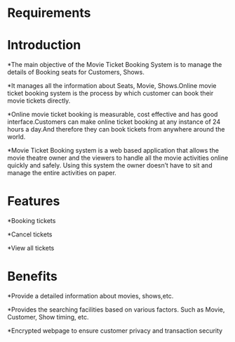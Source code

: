 # Requirements


# Introduction
*The main objective of the Movie Ticket Booking System is to manage the details of Booking seats for Customers, Shows.

*It manages all the information about Seats, Movie, Shows.Online movie ticket booking system is the process by which customer can book their movie tickets directly.

*Online movie ticket booking is measurable, cost effective and has good interface.Customers can make online ticket booking at any instance of 24 hours a day.And therefore they can book tickets from anywhere around the world.

*Movie Ticket Booking system is a web based application that allows the movie theatre owner and the viewers to handle all the movie activities online quickly and safely. Using this system the owner doesn’t have to sit and manage the entire activities on paper.


# Features
*Booking tickets

*Cancel tickets

*View all tickets


 # Benefits
*Provide a detailed information about movies, shows,etc.

*Provides the searching facilities based on various factors. Such as Movie, Customer, Show timing, etc.

*Encrypted webpage to ensure customer privacy and transaction security
 
 
